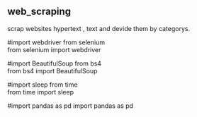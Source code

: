 ## web_scraping
scrap websites hypertext , text and devide them by categorys. 

#import webdriver from selenium  
from selenium import webdriver  

#import BeautifulSoup from bs4  
from bs4 import BeautifulSoup  

#import sleep from time  
from time import sleep  

#import pandas as pd
import pandas as pd
